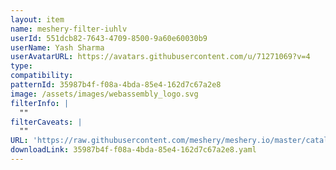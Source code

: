 ```yaml
---
layout: item
name: meshery-filter-iuhlv
userId: 551dcb82-7643-4709-8500-9a60e60030b9
userName: Yash Sharma
userAvatarURL: https://avatars.githubusercontent.com/u/71271069?v=4
type:
compatibility:
patternId: 35987b4f-f08a-4bda-85e4-162d7c67a2e8
image: /assets/images/webassembly_logo.svg
filterInfo: |
  ""
filterCaveats: |
  ""
URL: 'https://raw.githubusercontent.com/meshery/meshery.io/master/catalog/35987b4f-f08a-4bda-85e4-162d7c67a2e8.yaml'
downloadLink: 35987b4f-f08a-4bda-85e4-162d7c67a2e8.yaml
---
```

